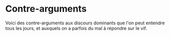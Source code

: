 # Contre-arguments

Voici des contre-arguments aux discours dominants que l'on peut entendre tous les jours, et auxquels on a parfois du mal à répondre sur le vif.

